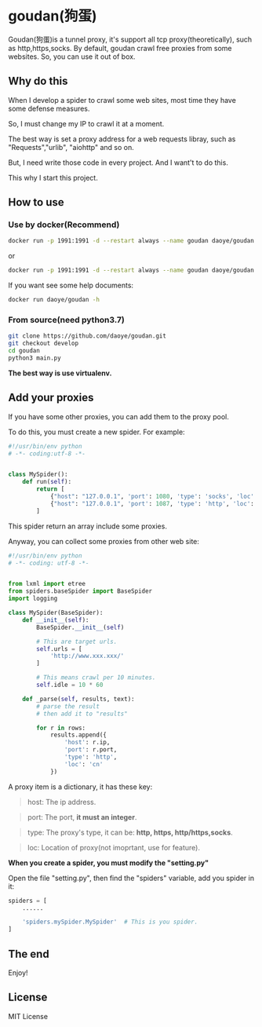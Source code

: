 # goudan(狗蛋)

Goudan(狗蛋)is a tunnel proxy, it's support all tcp proxy(theoretically), such as http,https,socks.
By default, goudan crawl free proxies from some websites. So, you can use it out of box.

## Why do this

When I develop a spider to crawl some web sites, most time they have some defense measures.

So, I must change my IP to crawl it at a moment.

The best way is set a proxy address for a web requests libray, such as "Requests","urlib", "aiohttp" and so on.

But, I need write those code in every project. And I want't to do this.

This why I start this project.

## How to use

### Use by docker(Recommend)

```bash
docker run -p 1991:1991 -d --restart always --name goudan daoye/goudan
```

or

```bash
docker run -p 1991:1991 -d --restart always --name goudan daoye/goudan --log_level 10 -r 10 -i 60 -t socks
```

If you want see some help documents:

```bash
docker run daoye/goudan -h
```

### From source(need python3.7)

```bash
git clone https://github.com/daoye/goudan.git
git checkout develop
cd goudan
python3 main.py
```

__The best way is use virtualenv.__

## Add your proxies

If you have some other proxies, you can add them to the proxy pool.

To do this, you must create a new spider. For example:

```python
#!/usr/bin/env python
# -*- coding:utf-8 -*-


class MySpider():
    def run(self):
        return [
            {"host": "127.0.0.1", 'port': 1080, 'type': 'socks', 'loc': 'jp'},
            {"host": "127.0.0.1", 'port': 1087, 'type': 'http', 'loc': 'jp'}
        ]
```

This spider return an array include some proxies.

Anyway, you can collect some proxies from other web site:

```python
#!/usr/bin/env python
# -*- coding: utf-8 -*-


from lxml import etree
from spiders.baseSpider import BaseSpider
import logging

class MySpider(BaseSpider):
    def __init__(self):
        BaseSpider.__init__(self)

        # This are target urls.
        self.urls = [
            'http://www.xxx.xxx/'
        ]

        # This means crawl per 10 minutes.
        self.idle = 10 * 60 

    def _parse(self, results, text):
        # parse the result
        # then add it to "results"

        for r in rows:
            results.append({
                'host': r.ip,
                'port': r.port,
                'type': 'http',
                'loc': 'cn'
            })
```

A proxy item is a dictionary, it has these key:

> host: The ip address.

> port: The port, __it must an integer__.

> type: The proxy's type, it can be: __http, https, http/https,socks__.

> loc:   Location of proxy(not imoprtant, use for feature).

__When you create a spider, you must modify the "setting.py"__

Open  the file "setting.py",  then find the "spiders" variable, add you spider in it:

```python
spiders = [
    ......

    'spiders.mySpider.MySpider'  # This is you spider.
]
```

## The end

Enjoy!

## License

MIT License